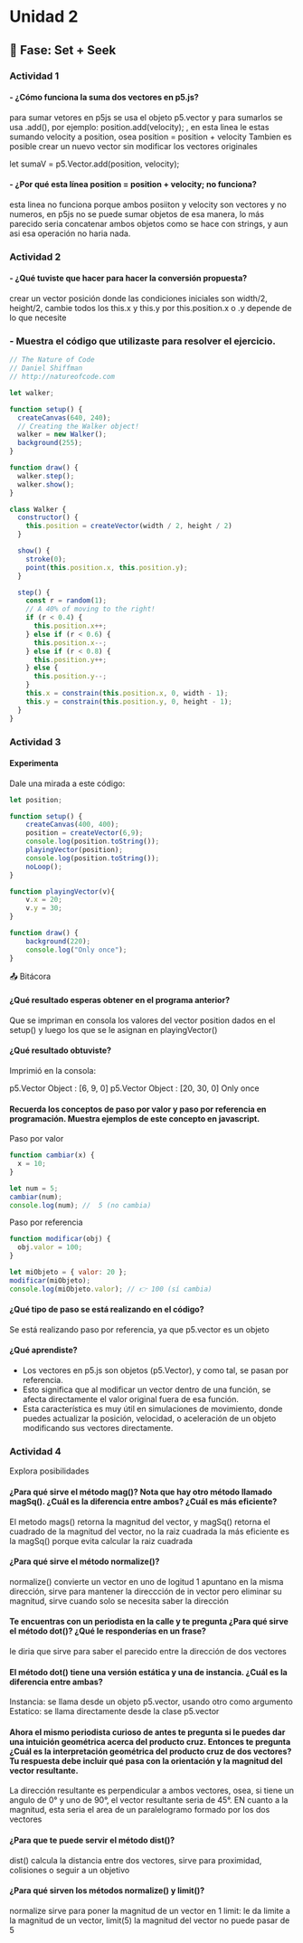 # Unidad 2

## 🔎 Fase: Set + Seek

### Actividad 1
#### - ¿Cómo funciona la suma dos vectores en p5.js?
para sumar vetores en p5js se usa el objeto p5.vector y para sumarlos se usa .add(), por ejemplo: position.add(velocity); , en esta linea le estas sumando velocity a position, osea position = position + velocity Tambien es posible crear un nuevo vector sin modificar los vectores originales

let sumaV =  p5.Vector.add(position, velocity);
#### - ¿Por qué esta línea position = position + velocity; no funciona?
esta linea no funciona porque ambos posiiton y velocity son vectores y no numeros, en p5js no se puede sumar objetos de esa manera, lo más parecido seria concatenar ambos objetos como se hace con strings, y aun asi esa operación no haria nada.

### Actividad 2
#### - ¿Qué tuviste que hacer para hacer la conversión propuesta?
crear un vector posición donde las condiciones iniciales son width/2, height/2, cambie todos los this.x y this.y por this.position.x o .y depende de lo que necesite

### - Muestra el código que utilizaste para resolver el ejercicio.
```js
// The Nature of Code
// Daniel Shiffman
// http://natureofcode.com

let walker;

function setup() {
  createCanvas(640, 240);
  // Creating the Walker object!
  walker = new Walker();
  background(255);
}

function draw() {
  walker.step();
  walker.show();
}

class Walker {
  constructor() {
    this.position = createVector(width / 2, height / 2)
  }

  show() {
    stroke(0);
    point(this.position.x, this.position.y);
  }

  step() {
    const r = random(1);
    // A 40% of moving to the right!
    if (r < 0.4) {
      this.position.x++;
    } else if (r < 0.6) {
      this.position.x--;
    } else if (r < 0.8) {
      this.position.y++;
    } else {
      this.position.y--;
    }
    this.x = constrain(this.position.x, 0, width - 1);
    this.y = constrain(this.position.y, 0, height - 1);
  }
}
```
### Actividad 3

#### Experimenta
Dale una mirada a este código:
```js
let position;

function setup() {
    createCanvas(400, 400);
    position = createVector(6,9);
    console.log(position.toString());
    playingVector(position);
    console.log(position.toString());
    noLoop();
}

function playingVector(v){
    v.x = 20;
    v.y = 30;
}

function draw() {
    background(220);
    console.log("Only once");
}
```
📤 Bitácora

#### ¿Qué resultado esperas obtener en el programa anterior?
Que se impriman en consola los valores del vector position dados en el setup() y luego los que se le asignan en playingVector()
#### ¿Qué resultado obtuviste?
Imprimió en la consola:

p5.Vector Object : [6, 9, 0] 
p5.Vector Object : [20, 30, 0] 
Only once 

#### Recuerda los conceptos de paso por valor y paso por referencia en programación. Muestra ejemplos de este concepto en javascript.
Paso por valor
```js
function cambiar(x) {
  x = 10;
}

let num = 5;
cambiar(num);
console.log(num); //  5 (no cambia)

```

Paso por referencia
```js
function modificar(obj) {
  obj.valor = 100;
}

let miObjeto = { valor: 20 };
modificar(miObjeto);
console.log(miObjeto.valor); // 👉 100 (sí cambia)

```
#### ¿Qué tipo de paso se está realizando en el código?
Se está realizando paso por referencia, ya que p5.vector es un objeto
#### ¿Qué aprendiste?
- Los vectores en p5.js son objetos (p5.Vector), y como tal, se pasan por referencia.
- Esto significa que al modificar un vector dentro de una función, se afecta directamente el valor original fuera de esa función.
- Esta característica es muy útil en simulaciones de movimiento, donde puedes actualizar la posición, velocidad, o aceleración de un objeto modificando sus vectores directamente.

### Actividad 4

Explora posibilidades

#### ¿Para qué sirve el método mag()? Nota que hay otro método llamado magSq(). ¿Cuál es la diferencia entre ambos? ¿Cuál es más eficiente?
El metodo mags() retorna la magnitud del vector, y magSq() retorna el cuadrado de la magnitud del vector, no la raiz cuadrada
la más eficiente es la magSq() porque evita calcular la raiz cuadrada
#### ¿Para qué sirve el método normalize()?
normalize() convierte un vector en uno de logitud 1 apuntano en la misma dirección, sirve para mantener la direccción de in vector pero eliminar su magnitud, sirve cuando solo se necesita saber la dirección

#### Te encuentras con un periodista en la calle y te pregunta ¿Para qué sirve el método dot()? ¿Qué le responderías en un frase?
le diria que sirve para saber el parecido entre la dirección de dos vectores

#### El método dot() tiene una versión estática y una de instancia. ¿Cuál es la diferencia entre ambas?
Instancia: se llama desde un objeto p5.vector, usando otro como argumento
Estatico: se llama directamente desde la clase p5.vector

#### Ahora el mismo periodista curioso de antes te pregunta si le puedes dar una intuición geométrica acerca del producto cruz. Entonces te pregunta ¿Cuál es la interpretación geométrica del producto cruz de dos vectores? Tu respuesta debe incluir qué pasa con la orientación y la magnitud del vector resultante.
La dirección resultante es perpendicular a ambos vectores, osea, si tiene un angulo de 0° y uno de 90°, el vector resultante seria de 45°. EN cuanto a la magnitud, esta seria el area de un paralelogramo formado por los dos vectores

#### ¿Para que te puede servir el método dist()?

dist() calcula la distancia entre dos vectores, sirve para proximidad, colisiones o seguir a un objetivo

#### ¿Para qué sirven los métodos normalize() y limit()?
normalize sirve para poner la magnitud de un vector en 1
limit: le da limite a la magnitud de un vector, limit(5) la magnitud del vector no puede pasar de 5

